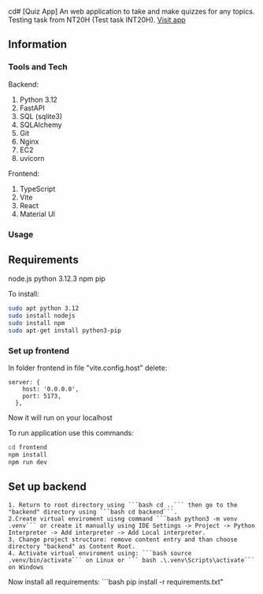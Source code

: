 cd# [Quiz App]
An web application to take and make quizzes for any topics. Testing task from NT20H (Test task INT20H). [Visit app](http://13.60.96.236:5173)

## Information

### Tools and Tech

Backend:
1. Python 3.12
2. FastAPI
3. SQL (sqlite3)
4. SQLAlchemy
5. Git
6. Nginx
7. EC2
8. uvicorn

Frontend:
1. TypeScript
2. Vite
3. React
4. Material UI

### Usage

## Requirements

node.js
python 3.12.3
npm
pip

To install:
```bash
sudo apt python 3.12
sudo install nodejs
sudo install npm
sudo apt-get install python3-pip
```

### Set up frontend

In folder frontend in file "vite.config.host" delete:
```
server: {
    host: '0.0.0.0',
    port: 5173,
  },
```
Now it will run on your localhost

To run application use this commands:
```bash
cd frontend
npm install
npm run dev
```

## Set up backend

    1. Return to root directory using ```bash cd ..``` then go to the "backend" directory using ```bash cd backend```.
    2.Create virtual enviroment uisng command ```bash python3 -m venv .venv``` or create it manually using IDE Settings -> Project -> Python Interpreter -> Add interpreter -> Add Local interpreter.
    3. Change project structure: remove content entry and than choose directory "backend" as Content Root.
    4. Activate virtual enviroment using: ```bash source .venv/bin/activate``` on Linux or ``` bash .\.venv\Scripts\activate``` on Windows




Now install all requirements: ```bash pip install -r requirements.txt" 
